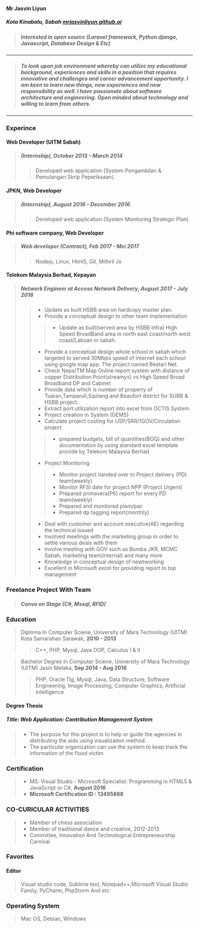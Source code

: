 #### Mr Jasvin Liyun
##### Kota Kinabalu, Sabah     [mrjasvinliyun.github.oi](mrjasvinliyun.github.io)
> ##### Interested in open source (Laravel framework, Python django, Javascript, Database Design & Etc)
---
> ##### *To look upon job environment whereby can utilize my educational background, experiences and skills in a position that requires innovative and challenges and career advancement opportunity. I am keen to learn new things, new experiences and new responsibility as well. I have passionate about software architecture and engineering. Open minded about technology and willing to learn from others.*
>
---


### Experince
#### Web Developer (UITM Sabah) 

> ##### (Internship), *October 2013 – March 2014*
> > Developed web application (System Pengambilan & Pemulangan Skrip Peperiksaan).

#### JPKN, Web Developer 
> ##### (Internship), *August 2016 – December 2016*
> > Developed web application (System Monitoring Strategic Plan)

#### Phi software company, Web Developer
> ##### Web developer (Contract), *Feb 2017 - Mei 2017*
> > Nodejs, Linux, Html5, Git, Mithril Js

#### Telekom Malaysia Berhad, Kepayan
> ##### Network Engineer at Access Network Delivery, *August 2017 - July 2018*
> > -	Update as built HSBB area on hardcopy master plan.
> > -	Provide a conceptual design to other team implementation
> > > -	Update as built(served area by HSBB infra) High Speed BroadBand area in north east coast/north west coast/Labuan in sabah.
> > -	Provide a conceptual design whole school in sabah which targeted to served 30Mbps speed of internet each school using google map app. The project named Bestari Net.
> > -	Check Neps/TM Map Online report system with distance of copper Distribution Point(streamyx) vs High Speed Broad Broadband DP and Cabinet 
> > -	Provide data which is number of property of Tuaran,Tamparuli,Sipitang and Beaufort district for SUBB & HSBB project.
> > -	Extract port utilization report into excel from OCTIS System.
> > -	Project creation in System (GEMS) 
> > -	Calculate project costing for USP/SRR/1GOV/Circulation project
> > > -	prepared budgets, bill of quantities(BOQ) and other documentation by using standard excel template provide by Telekom Malaysia Berhad
> > -	Project Monitoring
> > > - Monitor project handed over to Project delivery (PD) team(weekly)
> > > -	Monitor RFSI date for project NPP (Project Urgent)
> > > -	Prepared primavera(P6) report for every PD team(weekly)
> > > -	Prepared and monitored piam/pac
> > > -	Prepared dp tagging report(monthly)
> > -	Deal with customer and account executive(AE) regarding the technical issued
> > -	Involved meetings with the marketing group in order to settle various deals with them
> > -	Involve meeting with GOV such as Bomba JKR, MCMC Sabah, marketing team(internal) and many more
> > -	Knowledge in conceptual design of newtworking
> > -	Excellent in Microsoft excel for providing report to top management


### Freelance Project With Team
> ##### Convo on Stage (C#, Mssql, RFID)

### Education
> Diploma In Computer Sciene, University of Mara Technology (UITM) Kota Samarahan Sarawak, **2010 - 2013**
> > C++, PHP, Mysql, Java OOP, Calculus I & II

> Bachelor Degree In Computer Sciene, University of Mara Technology (UITM) Jasin Melaka, **Sep 2014 - Aug 2016**
> > PHP, Oracle 11g, Mysql, Java, Data Structure, Software Engineering,
Image Processing, Computer Graphics, Artificial Intelligence

#### Degree Thesis
##### Title: Web Application: Contribution Management System
> - The purpose for this project is to help or guide the agencies in distributing the aids using visualization method.
> - The particular organization can use the system to keep track the information of the flood victim

### Certification
> - MS: Visual Studio - Microsoft Specialist: Programming in HTML5 & JavaScript or C#, **August 2016**
> - **Microsoft Certification ID : 13495868**

### CO-CURICULAR ACTIVITIES
> - Member of chess association
> - Member of traditional dance and creative, 2012-2013
> - Committee, Innovation And Technological Entrepreneurship Carnival

### Favorites
#### Editor
> Visual studio code, Sublime text, Notepad++,Microsoft Visual Studio Family, PyCharm, PhpStorm And etc

### Operating System
> Mac OS, Debian, Windows

